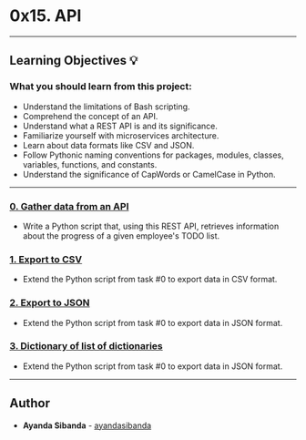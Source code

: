 # 0x15. API

---

## Learning Objectives :bulb:

### What you should learn from this project:

- Understand the limitations of Bash scripting.
- Comprehend the concept of an API.
- Understand what a REST API is and its significance.
- Familiarize yourself with microservices architecture.
- Learn about data formats like CSV and JSON.
- Follow Pythonic naming conventions for packages, modules, classes, variables, functions, and constants.
- Understand the significance of CapWords or CamelCase in Python.

---

### [0. Gather data from an API](./0-gather_data_from_an_API.py)
- Write a Python script that, using this REST API, retrieves information about the progress of a given employee's TODO list.

### [1. Export to CSV](./1-export_to_CSV.py)
- Extend the Python script from task #0 to export data in CSV format.

### [2. Export to JSON](./2-export_to_JSON.py)
- Extend the Python script from task #0 to export data in JSON format.

### [3. Dictionary of list of dictionaries](./3-dictionary_of_list_of_dictionaries.py)
- Extend the Python script from task #0 to export data in JSON format.

---

## Author

- **Ayanda Sibanda** - [ayandasibanda](https://github.com/ayandasibanda)


